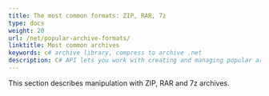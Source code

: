 ```yaml
---
title: The most common formats: ZIP, RAR, 7z
type: docs
weight: 20
url: /net/popular-archive-formats/
linktitle: Most common archives
keywords: c# archive library, compress to archive .net
description: C# API lets you work with creating and managing popular archives in your applications without the need of any other 3rd party applications and provides various methods to perform operations on archives.
---
```


This section describes manipulation with ZIP, RAR and 7z archives.